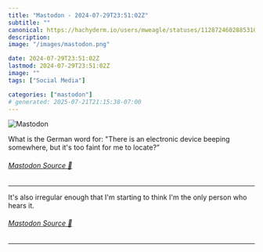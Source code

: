 ```yaml
---
title: "Mastodon - 2024-07-29T23:51:02Z"
subtitle: ""
canonical: https://hachyderm.io/users/mweagle/statuses/112872460288531063
description:
image: "/images/mastodon.png"

date: 2024-07-29T23:51:02Z
lastmod: 2024-07-29T23:51:02Z
image: ""
tags: ["Social Media"]

categories: ["mastodon"]
# generated: 2025-07-21T21:15:38-07:00
---
```

![Mastodon](/images/mastodon.png)

<p>What is the German word for: &quot;There is an electronic device beeping somewhere, but it&#39;s too faint for me to locate?”</p>


###### [Mastodon Source 🐘](https://hachyderm.io/@mweagle/112872460288531063)

___

<p>It&#39;s also irregular enough that I&#39;m starting to think I&#39;m the only person who hears it.</p>


###### [Mastodon Source 🐘](https://hachyderm.io/@mweagle/112872513817402097)

___
